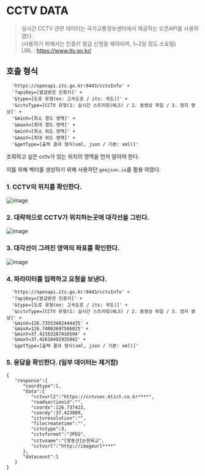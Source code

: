 # CCTV DATA

> 실시간 CCTV 관련 데이터는 국가교통정보센터에서 제공하는 오픈API를 사용하였다. <br/>
> (사용하기 위해서는 인증키 발급 신청을 해야되며, 1~2일 정도 소요됨) <br/>
> URL : https://www.its.go.kr/

## 호출 형식

```
  'https://openapi.its.go.kr:9443/cctvInfo' +
  '?apiKey=[발급받은 인증키]' +
  '&type=[도로 유형(ex: 고속도로 / its: 국도)]' +
  '&cctvType=[CCTV 유형(1: 실시간 스트리밍(HLS) / 2. 동영상 파일 / 3. 정지 영상]' +
  '&minX=[최소 경도 영역]' +
  '&maxX=[최대 경도 영역]' +
  '&minY=[최소 위도 영역]' +
  '&maxY=[최대 위도 영역]' +
  '&getType=[출력 결과 형식(xml, json / 기본: xml)]'
```

조회하고 싶은 cctv가 있는 위치의 영역을 먼저 알아야 한다.

이를 위해 벡터를 생성하기 위해 사용하던 `geojson.io`를 활용 하였다.

### 1. CCTV의 위치를 확인한다.

![image](https://github.com/user-attachments/assets/6885d1c8-739f-4fd1-a486-9c9d3833d425)

### 2. 대략적으로 CCTV가 위치하는곳에 대각선을 그린다.

![image](https://github.com/user-attachments/assets/9ea4c1dc-b721-4767-a3bb-56938fc28395)


### 3. 대각선이 그려진 영역의 좌표를 확인한다.

![image](https://github.com/user-attachments/assets/09ac7f33-e984-4efc-84eb-5b7623ded2f6)

### 4. 파라미터를 입력하고 요청을 보낸다.

```
  'https://openapi.its.go.kr:9443/cctvInfo' +
  '?apiKey=[발급받은 인증키]' +
  '&type=[도로 유형(ex: 고속도로 / its: 국도)]' +
  '&cctvType=[CCTV 유형(1: 실시간 스트리밍(HLS) / 2. 동영상 파일 / 3. 정지 영상]' +
  '&minX=126.73553402444435' +
  '&maxX=126.74002697586025' +
  '&minY=37.42163287416594' +
  '&maxY=37.42610492935842' +
  '&getType=[출력 결과 형식(xml, json / 기본: xml)]'
```

### 5. 응답을 확인한다. (일부 데이터는 제거함)

```
{
   "response":{
      "coordtype":1,
      "data":{
         "cctvurl2":"https://cctvsec.ktict.co.kr****",
         "roadsectionid":"",
         "coordx":126.737423,
         "coordy":37.423889,
         "cctvresolution":"",
         "filecreatetime":"",
         "cctvtype":3,
         "cctvformat":"JPEG",
         "cctvname":"[영동선]논현육교",
         "cctvurl":"http://imageurl****"
      },
      "datacount":1
   }
}
```
